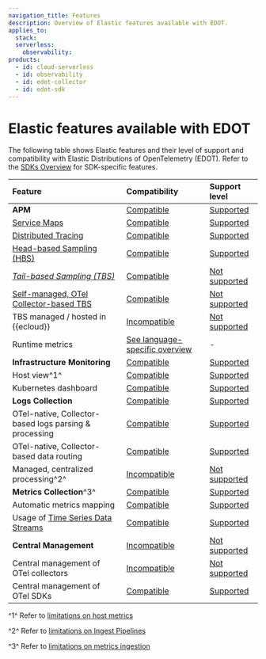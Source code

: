 ```yaml
---
navigation_title: Features
description: Overview of Elastic features available with EDOT.
applies_to:
  stack:
  serverless:
    observability:
products:
  - id: cloud-serverless
  - id: observability
  - id: edot-collector
  - id: edot-sdk
---
```


# Elastic features available with EDOT

The following table shows Elastic features and their level of support and compatibility with Elastic Distributions of OpenTelemetry (EDOT). Refer to the [SDKs Overview](/reference/edot-sdks/index.md) for SDK-specific features.

| Feature                                                     | Compatibility    | Support level    |
| :-----------------------------------------------------------| :--------------- | :--------------- |
| **APM**                                                     | [Compatible]     | [Supported]      |
| [Service Maps]                                              | [Compatible]     | [Supported]      |
| [Distributed Tracing]                                       | [Compatible]     | [Supported]      |
| [Head-based Sampling (HBS)]                                 | [Compatible]     | [Supported]      |
| *[Tail-based Sampling (TBS)]*                               | [Compatible]     | [Not supported]  |
| [Self-managed, OTel Collector-based TBS]                    | [Compatible]     | [Not supported]  |
| TBS managed / hosted in {{ecloud}}                          | [Incompatible]   | [Not supported]  |
| Runtime metrics                                             | [See language-specific overview](/reference/edot-sdks/index.md) | -                |
| **Infrastructure Monitoring**                               | [Compatible]     | [Supported]      |
| Host view^1^                                                | [Compatible]     | [Supported]      |
| Kubernetes dashboard                                        | [Compatible]     | [Supported]      |
| **Logs Collection**                                         | [Compatible]     | [Supported]      |
| OTel-native, Collector-based logs parsing & processing      | [Compatible]     | [Supported]      |
| OTel-native, Collector-based data routing                   | [Compatible]     | [Supported]      |
| Managed, centralized processing^2^                          | [Incompatible]   | [Not supported]  |
| **Metrics Collection**^3^                                   | [Compatible]     | [Supported]      |
| Automatic metrics mapping                                   | [Compatible]     | [Supported]      |
| Usage of [Time Series Data Streams]                         | [Compatible]     | [Supported]      |
| **Central Management**                                      | [Incompatible]   | [Not supported]  |
| Central management of OTel collectors                       | [Incompatible]   | [Not supported]  |
| Central management of OTel SDKs                             | [Compatible]     | [Supported]      |


^1^ Refer to [limitations on host metrics](limitations.md#infrastructure-and-host-metrics)

^2^ Refer to [limitations on Ingest Pipelines](limitations.md#centralized-parsing-and-processing-of-data)

^3^ Refer to [limitations on metrics ingestion](limitations.md#metrics-data-ingestion)

[Incompatible]: nomenclature.md
[Compatible]: nomenclature.md
[Not supported]: nomenclature.md
[Supported]: nomenclature.md

[Service Maps]: docs-content://solutions/observability/apm/service-map.md
[Distributed Tracing]: docs-content://solutions/observability/apm/traces-ui.md
[Head-based Sampling (HBS)]: docs-content://solutions/observability/apm/transaction-sampling.md#apm-head-based-sampling
[Tail-based Sampling (TBS)]: docs-content://solutions/observability/apm/transaction-sampling.md#apm-tail-based-sampling
[Self-managed, OTel Collector-based TBS]: https://opentelemetry.io/blog/2022/tail-sampling/
[Time Series Data Streams]: docs-content://manage-data/data-store/data-streams/time-series-data-stream-tsds.md